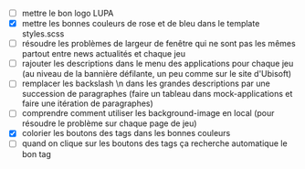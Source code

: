 - [ ] mettre le bon logo LUPA
- [x] mettre les bonnes couleurs de rose et de bleu dans le template styles.scss
- [ ] résoudre les problèmes de largeur de fenêtre qui ne sont pas les mêmes partout entre news actualités et chaque jeu
- [ ] rajouter les descriptions dans le menu des applications pour chaque jeu (au niveau de la bannière défilante, un peu comme sur le site d'Ubisoft)
- [ ] remplacer les backslash \n dans les grandes descriptions par une succession de paragraphes (faire un tableau dans mock-applications et faire une itération de paragraphes)
- [ ] comprendre comment utiliser les background-image en local (pour résoudre le problème sur chaque page de jeu)
- [x] colorier les boutons des tags dans les bonnes couleurs
- [ ] quand on clique sur les boutons des tags ça recherche automatique le bon tag